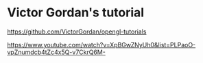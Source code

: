 # Victor Gordan's tutorial

https://github.com/VictorGordan/opengl-tutorials

https://www.youtube.com/watch?v=XpBGwZNyUh0&list=PLPaoO-vpZnumdcb4tZc4x5Q-v7CkrQ6M-